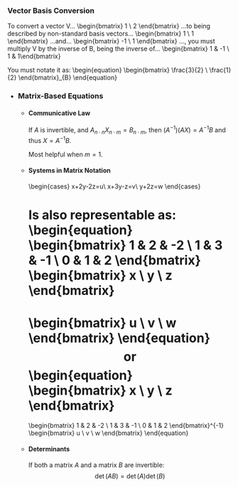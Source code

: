 ### Vector Basis Conversion
To convert a vector V...
\begin{bmatrix} 1 \\ 2 \end{bmatrix} 
...to being described by non-standard basis vectors...
\begin{bmatrix} 1 \\ 1 \end{bmatrix}
...and...
\begin{bmatrix} -1 \\ 1 \end{bmatrix}
..., you must multiply V by the inverse of B, being the inverse of...
\begin{bmatrix} 1 & -1 \\ 1 & 1\end{bmatrix}

You must notate it as:
\begin{equation}
\begin{bmatrix}
\frac{3}{2} \\ \frac{1}{2}
\end{bmatrix}_{B}
\end{equation}
- ### Matrix-Based Equations
	- #### Communicative Law
	  If $A$ is invertible, and $A_{n\cdot n}X_{n\cdot m}=B_{n\cdot m}$, then $\left(A^{-1}\right)\left(AX\right)=A^{-1}B$ and thus $X=A^{-1}B$.
	  
	  Most helpful when $m = 1$.
	- #### Systems in Matrix Notation
	  \begin{cases}
	  x+2y-2z=u\\
	  x+3y-z=v\\
	  y+2z=w
	  \end{cases}
	  
	  Is also representable as:
	  \begin{equation}
	  \begin{bmatrix}
	  1 & 2 & -2 \\
	  1 & 3 & -1 \\
	  0 & 1 & 2
	  \end{bmatrix}
	  \begin{bmatrix}
	  x \\ y \\ z 
	  \end{bmatrix}
	  =
	  \begin{bmatrix}
	  u \\ v \\ w
	  \end{bmatrix}
	  \end{equation}
	  $$\text{or}$$
	  \begin{equation}
	  \begin{bmatrix}
	  x \\ y \\ z 
	  \end{bmatrix}
	  =
	  \begin{bmatrix}
	  1 & 2 & -2 \\
	  1 & 3 & -1 \\
	  0 & 1 & 2
	  \end{bmatrix}^{-1}
	  \begin{bmatrix}
	  u \\ v \\ w
	  \end{bmatrix}
	  \end{equation}
	- #### Determinants
	  If both a matrix $A$ and a matrix $B$ are invertible:
	  $$\det\left(AB\right)=\det\left(A\right)\det\left(B\right)$$